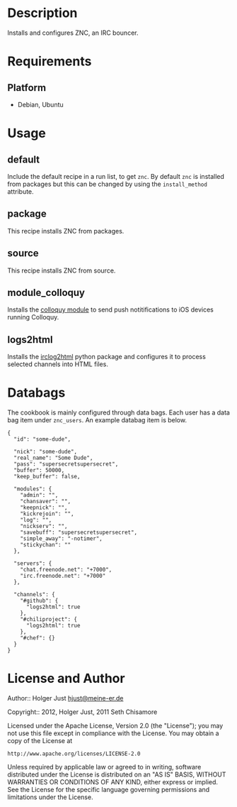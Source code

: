# Description

Installs and configures ZNC, an IRC bouncer.

# Requirements


## Platform

* Debian, Ubuntu

# Usage

## default

Include the default recipe in a run list, to get `znc`.  By default `znc` is installed from packages but this can be changed by using the `install_method` attribute.

## package

This recipe installs ZNC from packages.

## source

This recipe installs ZNC from source.

## module_colloquy

Installs the [colloquy module](http://wiki.znc.in/Colloquy) to send push notitifications to iOS devices running Colloquy.

## logs2html

Installs the [irclog2html](http://mg.pov.lt/irclog2html/) python package and configures it to process selected channels into HTML files.

# Databags

The cookbook is mainly configured through data bags. Each user has a data bag item under `znc_users`. An example databag item is below.

    {
      "id": "some-dude",

      "nick": "some-dude",
      "real_name": "Some Dude",
      "pass": "supersecretsupersecret",
      "buffer": 50000,
      "keep_buffer": false,

      "modules": {
        "admin": "",
        "chansaver": "",
        "keepnick": "",
        "kickrejoin": "",
        "log": "",
        "nickserv": "",
        "savebuff": "supersecretsupersecret",
        "simple_away": "-notimer",
        "stickychan": ""
      },

      "servers": {
        "chat.freenode.net": "+7000",
        "irc.freenode.net": "+7000"
      },

      "channels": {
        "#github": {
          "logs2html": true
        },
        "#chiliproject": {
          "logs2html": true
        },
        "#chef": {}
      }
    }


# License and Author

Author:: Holger Just <hjust@meine-er.de>

Copyright:: 2012, Holger Just, 2011 Seth Chisamore

Licensed under the Apache License, Version 2.0 (the "License");
you may not use this file except in compliance with the License.
You may obtain a copy of the License at

    http://www.apache.org/licenses/LICENSE-2.0

Unless required by applicable law or agreed to in writing, software
distributed under the License is distributed on an "AS IS" BASIS,
WITHOUT WARRANTIES OR CONDITIONS OF ANY KIND, either express or implied.
See the License for the specific language governing permissions and
limitations under the License.
